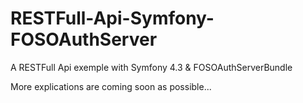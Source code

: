 # RESTFull-Api-Symfony-FOSOAuthServer
A RESTFull Api exemple with Symfony 4.3 &amp; FOSOAuthServerBundle

More explications are coming soon as possible...
